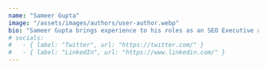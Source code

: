 ```yaml
---
name: "Sameer Gupta"
image: "/assets/images/authors/user-author.webp"
bio: "Sameer Gupta brings experience to his roles as an SEO Executive and contributor in the hospitality field, sharing detailed views on hotel automation and digitization. Botshot.ai is a provider of intelligent hotel automation solutions; he speaks for them and writes about making operations more streamlined and experiences better for guests."
# socials:
#   - { label: "Twitter", url: "https://twitter.com/" }
#   - { label: "LinkedIn", url: "https://www.linkedin.com/" }
---
```

